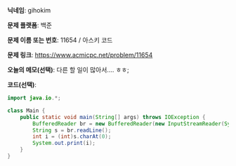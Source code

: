 **닉네임**: gihokim

**문제 플랫폼**: 백준

**문제 이름 또는 번호**: 11654 / 아스키 코드

**문제 링크**: https://www.acmicpc.net/problem/11654

**오늘의 메모(선택)**: 다른 할 일이 많아서.... ㅎㅎ;

**코드(선택)**:

```java
import java.io.*;

class Main {
	public static void main(String[] args) throws IOException {
		BufferedReader br = new BufferedReader(new InputStreamReader(System.in));
		String s = br.readLine();
		int i = (int)s.charAt(0);
		System.out.print(i);
	}
}
```
